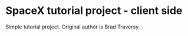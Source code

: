 # SpaceX tutorial project - client side

Simple tutorial project. Original author is Brad Traversy.
